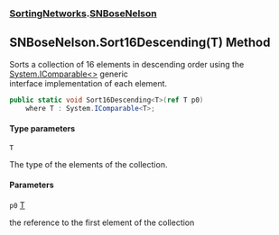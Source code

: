 ### [SortingNetworks](SortingNetworks.md 'SortingNetworks').[SNBoseNelson](SortingNetworks.SNBoseNelson.md 'SortingNetworks.SNBoseNelson')

## SNBoseNelson.Sort16Descending<T>(T) Method

Sorts a collection of 16 elements in descending order using the [System.IComparable&lt;&gt;](https://docs.microsoft.com/en-us/dotnet/api/System.IComparable-1 'System.IComparable`1') generic  
interface implementation of each element.

```csharp
public static void Sort16Descending<T>(ref T p0)
    where T : System.IComparable<T>;
```
#### Type parameters

<a name='SortingNetworks.SNBoseNelson.Sort16Descending_T_(T).T'></a>

`T`

The type of the elements of the collection.
#### Parameters

<a name='SortingNetworks.SNBoseNelson.Sort16Descending_T_(T).p0'></a>

`p0` [T](SortingNetworks.SNBoseNelson.Sort16Descending_T_(T).md#SortingNetworks.SNBoseNelson.Sort16Descending_T_(T).T 'SortingNetworks.SNBoseNelson.Sort16Descending<T>(T).T')

the reference to the first element of the collection